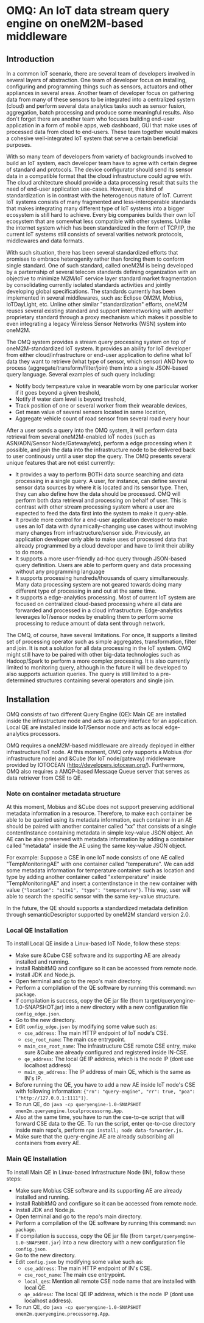 # OMQ: An IoT data stream query engine on oneM2M-based middleware

## Introduction

In a common IoT scenario, there are several team of developers involved in several layers of abstraction. 
One team of developer focus on installing, configuring and programming things such as sensors, actuators and other appliances in several areas. Another team of developer focus on gathering data from many of these sensors to be integrated into a centralized system (cloud) and perform several data analytics tasks such as sensor fusion, aggregation, batch processing and produce some meaningful results. 
Also don't forget there are another team who focuses building end-user application in a form of mobile apps, web dashboard, GUI that make uses of processed data from cloud to end-users.
These team together would makes a cohesive well-integrated IoT system that serve a certain beneficial purposes.

With so many team of developers from variety of backgrounds involved to build an IoT system, each developer team have to agree with certain degree of standard and protocols. 
The device configurator should send its sensor data in a compatible format that the cloud infrastructure could agree with. 
The cloud architecture should provide a data processing result that suits the need of end-user application use-cases.
However, this kind of standardization is in contrast with the heterogenous nature of IoT.
Current IoT systems consists of many fragmented and less-interoperable standards that makes integrating many different type of IoT systems into a bigger ecosystem is still hard to achieve.
Every big companies builds their own IoT ecosystem that are somewhat less compatible with other systems.
Unlike the internet system which has been standardized in the form of TCP/IP, the current IoT systems still consists of several varities network protocols, middlewares and data formats.

With such situation, there has been several standardized efforts that promises to embrace heterogenity rather than forcing them to conform single standard.
One of such standard, called oneM2M is being developed by a parternship of several telecom standards defining organization with an objective to minimize M2M/IoT service layer standard market fragmentation by consolidating currently isolated standards activities and jointly developing global specifications.
The standards currently has been implemented in several middlewares, such as: Eclipse OM2M, Mobius, IoTDayLight, etc.
Unline other similar "standardization" efforts, oneM2M reuses several existing standard and support internetworking with another proprietary standard through a proxy mechanism which makes it possible to even integrating a legacy Wireless Sensor Networks (WSN) system into oneM2M.

The OMQ system provides a stream query processing system on top of oneM2M-standardized IoT system.
It provides an ability for IoT developer from either cloud/infrastructure or end-user application to define what IoT data they want to retrieve (what type of sensor, which sensor) AND how to process (aggregate/transform/filter/join) them into a single JSON-based query language.
Several examples of such query including:

  * Notify body tempeature value in wearable worn by one particular worker if it goes beyond a given treshold,
  * Notify if water dam level is beyond treshold,
  * Track position of one or several worker from their wearable devices,
  * Get mean value of several sensors located in same location,
  * Aggregate vehicle count of road sensor from several road every hour

After a user sends a query into the OMQ system, it will perform data retrieval from several oneM2M-enabled IoT nodes (such as ASN/ADN/Sensor Node/Gateway/etc), perform a edge processing when it possible, and join the data into the infrastructure node to be delivered back to user continously until a user stop the query.
The OMQ presents several unique features that are not exist currently:

  * It provides a way to perform BOTH data source searching and data processing in a single query. A user, for instance, can define several sensor data sources by where it is located and its sensor type. Then, they can also define how the data should be processed. OMQ will perform both data retrieval and processing on behalf of user. This is contrast with other stream processing system where a user are expected to feed the data first into the system to make it query-able.
  * It provide more control for a end-user  application developer to make uses an IoT data with dynamically-changing use cases without involving many changes from infrastructure/sensor side. Previously, an application developer only able to make uses of processed data that already programmed by a cloud developer and have to limit their ability to do more.
  * It supports a more user-friendly ad-hoc query through JSON-based query definition. Users are able to perform query and data processing without any programming language
  * It supports processing hundreds/thousands of query simultaneously. Many data processing system are not geared towards doing many different type of processing in and out at the same time.
  * It supports a edge-analytics processing. Most of current IoT system are focused on centralized cloud-based processing where all data are forwarded and processed in a cloud infrastructure. Edge-analytics leverages IoT/sensor nodes by enabling them to perform some processing to reduce amount of data sent through network.

The OMQ, of course, have several limitations.
For once, It supports a limited set of processing operator such as simple aggregates, transformation, filter and join. 
It is not a solution for all data processing in the IoT system. 
OMQ might still have to be paired with other big-data technologies such as Hadoop/Spark to perform a more complex processing.
It is also currently limited to monitoring query, although in the future it will be developed to also supports actuation queries.
The query is still limited to a pre-determined structures containing several operators and single join.

## Installation

OMQ consists of two different Query Engine (QE): Main QE are installed inside the infrastructure node and acts as query interface for an application. Local QE are installed inside IoT/Sensor node and acts as local edge-analytics processors.

OMQ requires a oneM2M-based middleware are already deployed in either infrastructure/IoT node.
At this moment, OMQ only supports a Mobius (for infrastructure node) and &Cube (for IoT node/gateway) middleware provided by IOTOCEAN (http://developers.iotocean.org/).
Furthermore, OMQ also requires a AMQP-based Messaqe Queue server that serves as data retriever from CSE to QE.

### Note on container metadata structure

At this moment, Mobius and &Cube does not support preserving additional metadata information in a resource. Therefore, to make each container be able to be queried using its metadata information, each container in an AE should be paired with another container called "xx<containerName>" that consists of a single contentInstance containing metadata in simple key-value JSON object.
An AE can be also preserved with metadata information by adding a container called "metadata" inside the AE using the same key-value JSON object.

For example: Suppose a CSE in one IoT node consists of one AE called "TempMonitoringAE" with one container called "temperature". We can add some metadata information for temperature container such as location and type by adding another container called "xxtemperature" inside "TempMonitoringAE" and insert a contentInstance in the new container with value `{"location": "site1", "type": "temperature"}`. This way, user will able to search the specific sensor with the same key-value structure.

In the future, the QE should supports a standardized metadata definition through semanticDescriptor supported by oneM2M standard version 2.0.


### Local QE Installation

To install Local QE inside a Linux-based IoT Node, follow these steps:

  - Make sure &Cube CSE software and its supporting AE are already installed and running.
  - Install RabbitMQ and configure so it can be accessed from remote node.
  - Install JDK and Node.js.
  - Open terminal and go to the repo's main directory.
  - Perform a compilation of the QE software by running this command: `mvn package`.
  - If compilation is success, copy the QE jar file (from target/queryengine-1.0-SNAPSHOT.jar) into a new directory with a new configuration file `config_edge.json`.
  - Go to the new directory.
  - Edit `config_edge.json` by modifying some value such as:
    - `cse_address`: The main HTTP endpoint of IoT node's CSE.
    - `cse_root_name`: The main cse entrypoint.
    - `main_cse_root_name`: The infrastructure CSE remote CSE entry, make sure &Cube are already configured and registered inside IN-CSE.
    - `qe_address`: The local QE IP address, which is the node IP (dont use localhost address)
    - `main_qe_address`: The IP address of main QE, which is the same as IN's IP.
  - Before running the QE, you have to add a new AE inside IoT node's CSE with following information: `{"rn": "query-engine", "rr": true, "poa": ["http://127.0.0.1:1111"]}`.
  - To run QE, do `java -cp queryengine-1.0-SNAPSHOT onem2m.queryengine.localprocessorng.App`.
  - Also at the same time, you have to run the cse-to-qe script that will forward CSE data to the QE. To run the script, enter qe-to-cse directory inside main repo's, perform `npm install; node data-forwarder.js`. 
  - Make sure that the query-engine AE are already subscribing all containers from every AE.

### Main QE Installation

To install Main QE in Linux-based Infrastructure Node (IN), follow these steps:

  - Make sure Mobius CSE software and its supporting AE are already installed and running.
  - Install RabbitMQ and configure so it can be accessed from remote node.
  - Install JDK and Node.js.
  - Open terminal and go to the repo's main directory.
  - Perform a compilation of the QE software by running this command: `mvn package`.
  - If compilation is success, copy the QE jar file (from `target/queryengine-1.0-SNAPSHOT.jar`) into a new directory with a new configuration file `config.json`.
  - Go to the new directory.
  - Edit `config.json` by modifying some value such as:
    - `cse_address`: The main HTTP endpoint of IN's CSE.
    - `cse_root_name`: The main cse entrypoint.
    - `local_qes`: Mention all remote CSE node name that are installed with local QE.
    - `qe_address`: The local QE IP address, which is the node IP (dont use localhost address).
  - To run QE, do `java -cp queryengine-1.0-SNAPSHOT onem2m.queryengine.processorng.App`.

